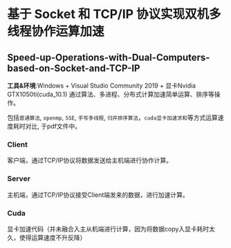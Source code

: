 # 基于 Socket 和 TCP/IP 协议实现双机多线程协作运算加速
## Speed-up-Operations-with-Dual-Computers-based-on-Socket-and-TCP-IP
**工具&环境**:Windows + Visual Studio Community 2019 + 显卡Nvidia GTX1050ti(cuda_10.1)
通过算法、多进程、分布式计算加速简单运算、排序等操作。

包括`普通算法`, `openmp`, `SSE`, `手写多线程`, `归并排序算法`，`cuda显卡加速求和`等方式运算速度耗时对比, 于pdf文件中。
### Client
客户端，通过TCP/IP协议将数据发送给主机端进行协作计算。


### Server
主机端，通过TCP/IP协议接受Client端发来的数据，进行加速计算。

### Cuda
显卡加速代码（并未融合入主从机端进行计算，因为将数据copy入显卡耗时太久，使得运算速度不升反降）
